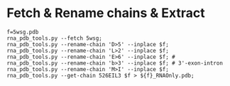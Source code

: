 # Fetch & Rename chains & Extract

    f=5wsg.pdb
    rna_pdb_tools.py --fetch 5wsg;
    rna_pdb_tools.py --rename-chain 'D>5' --inplace $f;
    rna_pdb_tools.py --rename-chain 'L>2' --inplace $f;
    rna_pdb_tools.py --rename-chain 'E>6' --inplace $f; #
    rna_pdb_tools.py --rename-chain 'b>3' --inplace $f; # 3'-exon-intron
    rna_pdb_tools.py --rename-chain 'M>I' --inplace $f;
    rna_pdb_tools.py --get-chain 526EIL3 $f > ${f}_RNAOnly.pdb;
